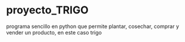 # proyecto_TRIGO
programa sencillo en python que permite plantar, cosechar, comprar y vender un producto, en este caso trigo
